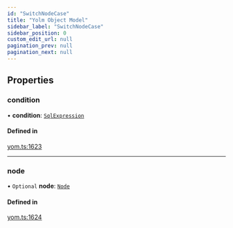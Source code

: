 ```yaml
---
id: "SwitchNodeCase"
title: "Yolm Object Model"
sidebar_label: "SwitchNodeCase"
sidebar_position: 0
custom_edit_url: null
pagination_prev: null
pagination_next: null
---
```


## Properties

### condition

• **condition**: [`SqlExpression`](../modules.md#sqlexpression)

#### Defined in

[yom.ts:1623](https://github.com/yolmio/boost/blob/964b449/src/yom.ts#L1623)

___

### node

• `Optional` **node**: [`Node`](../modules.md#node)

#### Defined in

[yom.ts:1624](https://github.com/yolmio/boost/blob/964b449/src/yom.ts#L1624)
